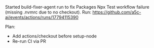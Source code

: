 Started build-fixer-agent run to fix Packages Npx Test workflow failure (missing .nvmrc due to no checkout).
Run: https://github.com/a5c-ai/events/actions/runs/17794115390

Plan:

- Add actions/checkout before setup-node
- Re-run CI via PR
